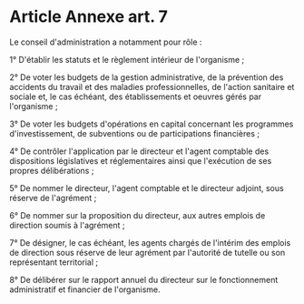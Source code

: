 # Article Annexe art. 7

Le conseil d'administration a notamment pour rôle :

1° D'établir les statuts et le règlement intérieur de l'organisme ;

2° De voter les budgets de la gestion administrative, de la prévention des accidents du travail et des maladies professionnelles, de l'action sanitaire et sociale et, le cas échéant, des établissements et oeuvres gérés par l'organisme ;

3° De voter les budgets d'opérations en capital concernant les programmes d'investissement, de subventions ou de participations financières ;

4° De contrôler l'application par le directeur et l'agent comptable des dispositions législatives et réglementaires ainsi que l'exécution de ses propres délibérations ;

5° De nommer le directeur, l'agent comptable et le directeur adjoint, sous réserve de l'agrément ;

6° De nommer sur la proposition du directeur, aux autres emplois de direction soumis à l'agrément ;

7° De désigner, le cas échéant, les agents chargés de l'intérim des emplois de direction sous réserve de leur agrément par l'autorité de tutelle ou son représentant territorial ;

8° De délibérer sur le rapport annuel du directeur sur le fonctionnement administratif et financier de l'organisme.
